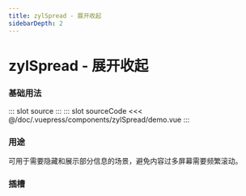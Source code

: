 ```yaml
---
title: zylSpread - 展开收起
sidebarDepth: 2
---
```


# zylSpread - 展开收起

### 基础用法

<zyl-demo-block>
::: slot source
<zylSpread-demo></zylSpread-demo>
:::
::: slot sourceCode
<<< @/doc/.vuepress/components/zylSpread/demo.vue
:::
</zyl-demo-block>

### 用途

可用于需要隐藏和展示部分信息的场景，避免内容过多屏幕需要频繁滚动。

### 插槽

<zylSpread-slot></zylSpread-slot>
